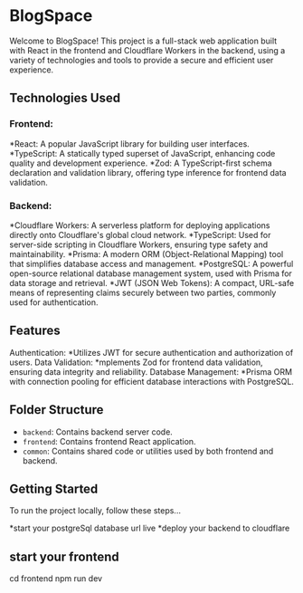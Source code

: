 # BlogSpace
Welcome to BlogSpace! This project is a full-stack web application built with React in the frontend and Cloudflare Workers in the backend, using a variety of technologies and tools to provide a secure and efficient user experience.

## Technologies Used
### Frontend:
*React: A popular JavaScript library for building user interfaces.
*TypeScript: A statically typed superset of JavaScript, enhancing code quality and development experience.
*Zod: A TypeScript-first schema declaration and validation library, offering type inference for frontend data validation.
### Backend:
*Cloudflare Workers: A serverless platform for deploying applications directly onto Cloudflare's global cloud network.
*TypeScript: Used for server-side scripting in Cloudflare Workers, ensuring type safety and maintainability.
*Prisma: A modern ORM (Object-Relational Mapping) tool that simplifies database access and management.
*PostgreSQL: A powerful open-source relational database management system, used with Prisma for data storage and retrieval.
*JWT (JSON Web Tokens): A compact, URL-safe means of representing claims securely between two parties, commonly used for authentication.

## Features
Authentication:
*Utilizes JWT for secure authentication and authorization of users.
Data Validation:
*mplements Zod for frontend data validation, ensuring data integrity and reliability.
Database Management:
*Prisma ORM with connection pooling for efficient database interactions with PostgreSQL.


## Folder Structure

- `backend`: Contains backend server code.
- `frontend`: Contains frontend React application.
- `common`: Contains shared code or utilities used by both frontend and backend.

## Getting Started

To run the project locally, follow these steps...

*start your postgreSql database url live 
*deploy your backend to cloudflare 

## start your frontend
cd frontend 
npm run dev


